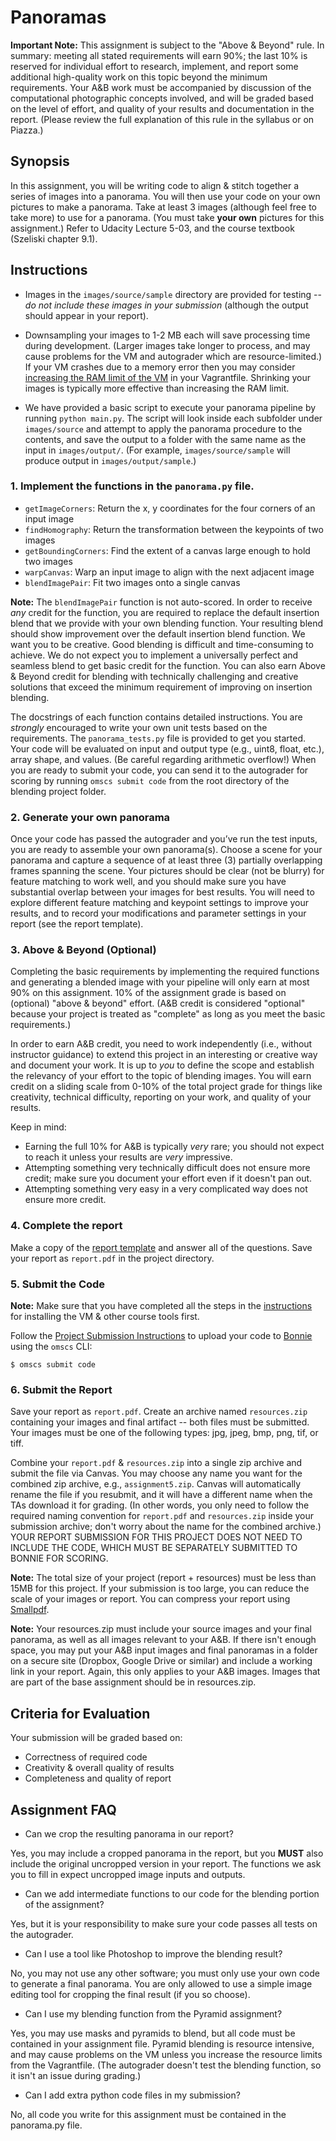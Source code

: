 # Panoramas

**Important Note:** This assignment is subject to the "Above & Beyond" rule. In summary: meeting all stated requirements will earn 90%; the last 10% is reserved for individual effort to research, implement, and report some additional high-quality work on this topic beyond the minimum requirements. Your A&B work must be accompanied by discussion of the computational photographic concepts involved, and will be graded based on the level of effort, and quality of your results and documentation in the report. (Please review the full explanation of this rule in the syllabus or on Piazza.)


## Synopsis

In this assignment, you will be writing code to align & stitch together a series of images into a panorama. You will then use your code on your own pictures to make a panorama. Take at least 3 images (although feel free to take more) to use for a panorama. (You must take **your own** pictures for this assignment.) Refer to Udacity Lecture 5-03, and the course textbook (Szeliski chapter 9.1).


## Instructions

- Images in the `images/source/sample` directory are provided for testing -- *do not include these images in your submission* (although the output should appear in your report). 

- Downsampling your images to 1-2 MB each will save processing time during development. (Larger images take longer to process, and may cause problems for the VM and autograder which are resource-limited.) If your VM crashes due to a memory error then you may consider [increasing the RAM limit of the VM](https://github.gatech.edu/gist/cgearhart3/fef2306f0dace55abad5d73f6e849970) in your Vagrantfile. Shrinking your images is typically more effective than increasing the RAM limit.

- We have provided a basic script to execute your panorama pipeline by running `python main.py`. The script will look inside each subfolder under `images/source` and attempt to apply the panorama procedure to the contents, and save the output to a folder with the same name as the input in `images/output/`. (For example, `images/source/sample` will produce output in `images/output/sample`.)


### 1. Implement the functions in the `panorama.py` file.

  - `getImageCorners`: Return the x, y coordinates for the four corners of an input image
  - `findHomography`: Return the transformation between the keypoints of two images
  - `getBoundingCorners`: Find the extent of a canvas large enough to hold two images
  - `warpCanvas`: Warp an input image to align with the next adjacent image
  - `blendImagePair`: Fit two images onto a single canvas

**Note:** The `blendImagePair` function is not auto-scored. In order to receive _any_ credit for the function, you are required to replace the default insertion blend that we provide with your own blending function. Your resulting blend should show improvement over the default insertion blend function. We want you to be creative. Good blending is difficult and time-consuming to achieve. We do not expect you to implement a universally perfect and seamless blend to get basic credit for the function. You can also earn Above & Beyond credit for blending with technically challenging and creative solutions that exceed the minimum requirement of improving on insertion blending. 

The docstrings of each function contains detailed instructions. You are *strongly* encouraged to write your own unit tests based on the requirements. The `panorama_tests.py` file is provided to get you started. Your code will be evaluated on input and output type (e.g., uint8, float, etc.), array shape, and values. (Be careful regarding arithmetic overflow!) When you are ready to submit your code, you can send it to the autograder for scoring by running `omscs submit code` from the root directory of the blending project folder.


### 2. Generate your own panorama

Once your code has passed the autograder and you’ve run the test inputs, you are ready to assemble your own panorama(s).  Choose a scene for your panorama and capture a sequence of at least three (3) partially overlapping frames spanning the scene. Your pictures should be clear (not be blurry) for feature matching to work well, and you should make sure you have substantial overlap between your images for best results. You will need to explore different feature matching and keypoint settings to improve your results, and to record your modifications and parameter settings in your report (see the report template).


### 3. Above & Beyond (Optional)

Completing the basic requirements by implementing the required functions and generating a blended image with your pipeline will only earn at most 90% on this assignment. 10% of the assignment grade is based on (optional) "above & beyond" effort. (A&B credit is considered "optional" because your project is treated as "complete" as long as you meet the basic requirements.)

In order to earn A&B credit, you need to work independently (i.e., without instructor guidance) to extend this project in an interesting or creative way and document your work. It is up to _you_ to define the scope and establish the relevancy of your effort to the topic of blending images. You will earn credit on a sliding scale from 0-10% of the total project grade for things like creativity, technical difficulty, reporting on your work, and quality of your results.

Keep in mind:
- Earning the full 10% for A&B is typically _very_ rare; you should not expect to reach it unless your results are _very_ impressive.
- Attempting something very technically difficult does not ensure more credit; make sure you document your effort even if it doesn't pan out.
- Attempting something very easy in a very complicated way does not ensure more credit.


### 4. Complete the report

Make a copy of the [report template](https://docs.google.com/presentation/d/1aQJ4tO7KHccIoKZkGi4PapmMK1J5PQFI90Nq2CrslPw/edit?usp=sharing) and answer all of the questions. Save your report as `report.pdf` in the project directory.


### 5. Submit the Code

**Note:** Make sure that you have completed all the steps in the [instructions](../README.md#virtual-machine-setup) for installing the VM & other course tools first.

Follow the [Project Submission Instructions](../README.md#submitting-projects) to upload your code to [Bonnie](https://bonnie.udacity.com) using the `omscs` CLI:

```
$ omscs submit code
```


### 6. Submit the Report

Save your report as `report.pdf`. Create an archive named `resources.zip` containing your images and final artifact -- both files must be submitted. Your images must be one of the following types: jpg, jpeg, bmp, png, tif, or tiff.

Combine your `report.pdf` & `resources.zip` into a single zip archive and submit the file via Canvas. You may choose any name you want for the combined zip archive, e.g., `assignment5.zip`. Canvas will automatically rename the file if you resubmit, and it will have a different name when the TAs download it for grading. (In other words, you only need to follow the required naming convention for `report.pdf` and `resources.zip` inside your submission archive; don't worry about the name for the combined archive.) YOUR REPORT SUBMISSION FOR THIS PROJECT DOES NOT NEED TO INCLUDE THE CODE, WHICH MUST BE SEPARATELY SUBMITTED TO BONNIE FOR SCORING.

**Note:** The total size of your project (report + resources) must be less than 15MB for this project. If your submission is too large, you can reduce the scale of your images or report. You can compress your report using [Smallpdf](https://smallpdf.com/compress-pdf).

**Note:** Your resources.zip must include your source images and your final panorama, as well as all images relevant to your A&B. If there isn't enough space, you may put your A&B input images and final panoramas in a folder on a secure site (Dropbox, Google Drive or similar) and include a working link in your report. Again, this only applies to your A&B images. Images that are part of the base assignment should be in resources.zip.


## Criteria for Evaluation

Your submission will be graded based on:

  - Correctness of required code
  - Creativity & overall quality of results
  - Completeness and quality of report


## Assignment FAQ

- Can we crop the resulting panorama in our report?

Yes, you may include a cropped panorama in the report, but you **MUST** also include the original uncropped version in your report. The functions we ask you to fill in expect uncropped image inputs and outputs.

- Can we add intermediate functions to our code for the blending portion of the assignment?

Yes, but it is your responsibility to make sure your code passes all tests on the autograder.

- Can I use a tool like Photoshop to improve the blending result? 

No, you may not use any other software; you must only use your own code to generate a final panorama. You are only allowed to use a simple image editing tool for cropping the final result (if you so choose).

- Can I use my blending function from the Pyramid assignment? 

Yes, you may use masks and pyramids to blend, but all code must be contained in your assignment file. Pyramid blending is resource intensive, and may cause problems on the VM unless you increase the resource limits from the Vagrantfile. (The autograder doesn't test the blending function, so it isn't an issue during grading.)

- Can I add extra python code files in my submission? 

No, all code you write for this assignment must be contained in the panorama.py file.
